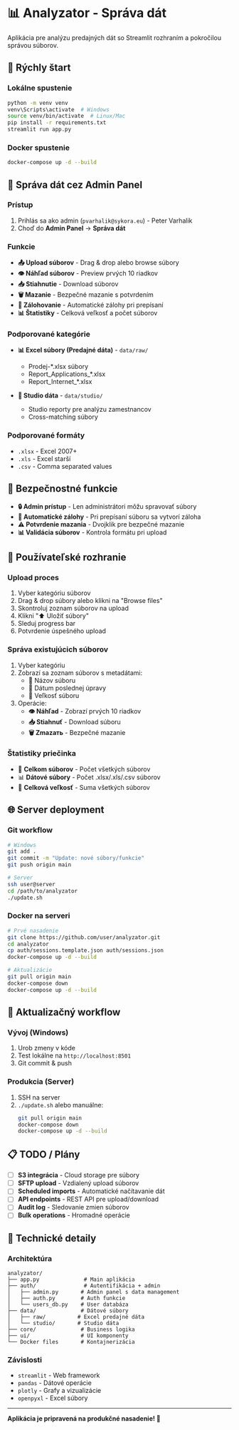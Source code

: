 # 📊 Analyzator - Správa dát

Aplikácia pre analýzu predajných dát so Streamlit rozhraním a pokročilou správou súborov.

## 🚀 Rýchly štart

### Lokálne spustenie
```bash
python -m venv venv
venv\Scripts\activate  # Windows
source venv/bin/activate  # Linux/Mac
pip install -r requirements.txt
streamlit run app.py
```

### Docker spustenie
```bash
docker-compose up -d --build
```

## 📁 Správa dát cez Admin Panel

### Prístup
1. Prihlás sa ako admin (`pvarhalik@sykora.eu`) - Peter Varhalik
2. Choď do **Admin Panel** → **Správa dát**

### Funkcie
- **📤 Upload súborov** - Drag & drop alebo browse súbory
- **👁️ Náhľad súborov** - Preview prvých 10 riadkov
- **📥 Stiahnutie** - Download súborov
- **🗑️ Mazanie** - Bezpečné mazanie s potvrdením
- **💾 Zálohovanie** - Automatické zálohy pri prepísaní
- **📊 Štatistiky** - Celková veľkosť a počet súborov

### Podporované kategórie
- **📊 Excel súbory (Predajné dáta)** - `data/raw/`
  - Prodej-*.xlsx súbory
  - Report_Applications_*.xlsx
  - Report_Internet_*.xlsx

- **🏢 Studio dáta** - `data/studio/`
  - Studio reporty pre analýzu zamestnancov
  - Cross-matching súbory

### Podporované formáty
- `.xlsx` - Excel 2007+
- `.xls` - Excel starší
- `.csv` - Comma separated values

## 🔧 Bezpečnostné funkcie

- **🔒 Admin prístup** - Len administrátori môžu spravovať súbory
- **💾 Automatické zálohy** - Pri prepísaní súboru sa vytvorí záloha
- **⚠️ Potvrdenie mazania** - Dvojklik pre bezpečné mazanie
- **📊 Validácia súborov** - Kontrola formátu pri upload

## 🎯 Používateľské rozhranie

### Upload proces
1. Vyber kategóriu súborov
2. Drag & drop súbory alebo klikni na "Browse files"
3. Skontroluj zoznam súborov na upload
4. Klikni "⬆️ Uložiť súbory"
5. Sleduj progress bar
6. Potvrdenie úspešného upload

### Správa existujúcich súborov
1. Vyber kategóriu
2. Zobrazí sa zoznam súborov s metadátami:
   - 📄 Názov súboru
   - 📅 Dátum poslednej úpravy  
   - 💾 Veľkosť súboru
3. Operácie:
   - **👁️ Náhľad** - Zobrazí prvých 10 riadkov
   - **📥 Stiahnuť** - Download súboru
   - **🗑️ Zmazать** - Bezpečné mazanie

### Štatistiky priečinka
- 📄 **Celkom súborov** - Počet všetkých súborov
- 📊 **Dátové súbory** - Počet .xlsx/.xls/.csv súborov
- 💾 **Celková veľkosť** - Suma všetkých súborov

## 🌐 Server deployment

### Git workflow
```bash
# Windows
git add .
git commit -m "Update: nové súbory/funkcie"
git push origin main

# Server
ssh user@server
cd /path/to/analyzator
./update.sh
```

### Docker na serveri
```bash
# Prvé nasadenie
git clone https://github.com/user/analyzator.git
cd analyzator
cp auth/sessions.template.json auth/sessions.json
docker-compose up -d --build

# Aktualizácie
git pull origin main
docker-compose down
docker-compose up -d --build
```

## 🔄 Aktualizačný workflow

### Vývoj (Windows)
1. Urob zmeny v kóde
2. Test lokálne na `http://localhost:8501`
3. Git commit & push

### Produkcia (Server)
1. SSH na server
2. `./update.sh` alebo manuálne:
   ```bash
   git pull origin main
   docker-compose down
   docker-compose up -d --build
   ```

## 📋 TODO / Plány

- [ ] **S3 integrácia** - Cloud storage pre súbory
- [ ] **SFTP upload** - Vzdialený upload súborov
- [ ] **Scheduled imports** - Automatické načítavanie dát
- [ ] **API endpoints** - REST API pre upload/download
- [ ] **Audit log** - Sledovanie zmien súborov
- [ ] **Bulk operations** - Hromadné operácie

## 🎯 Technické detaily

### Architektúra
```
analyzator/
├── app.py              # Main aplikácia
├── auth/               # Autentifikácia + admin
│   ├── admin.py       # Admin panel s data management
│   ├── auth.py        # Auth funkcie
│   └── users_db.py    # User databáza
├── data/              # Dátové súbory
│   ├── raw/          # Excel predajné dáta
│   └── studio/       # Studio dáta
├── core/              # Business logika
├── ui/                # UI komponenty
└── Docker files       # Kontajnerizácia
```

### Závislosti
- `streamlit` - Web framework
- `pandas` - Dátové operácie
- `plotly` - Grafy a vizualizácie
- `openpyxl` - Excel súbory

---

**Aplikácia je pripravená na produkčné nasadenie! 🚀**
